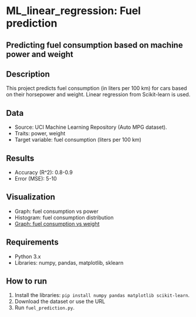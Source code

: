 # ML_linear_regression: Fuel prediction

## Predicting fuel consumption based on machine power and weight

## Description
This project predicts fuel consumption (in liters per 100 km) for cars based on their horsepower and weight. Linear regression from Scikit-learn is used.

## Data
- Source: UCI Machine Learning Repository (Auto MPG dataset).
- Traits: power, weight
- Target variable: fuel consumption (liters per 100 km)

## Results
- Accuracy (R^2): 0.8-0.9
- Error (MSE): 5-10

## Visualization
- Graph: fuel consumption vs power
- Histogram: fuel consumption distribution
- [Graph: fuel consumption vs weight](https://github.com/AndreySukhanov/ML_linear_regression/blob/d46f4bc2a21d5490df65beb0b31d66b228819267/plot_weight.png)

## Requirements
- Python 3.x
- Libraries: numpy, pandas, matplotlib, sklearn

## How to run
1. Install the libraries: `pip install numpy pandas matplotlib scikit-learn`.
2. Download the dataset or use the URL
3. Run `fuel_prediction.py`.
